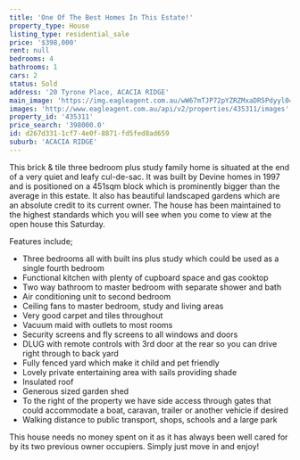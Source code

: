 ```yaml
---
title: 'One Of The Best Homes In This Estate!'
property_type: House
listing_type: residential_sale
price: '$398,000'
rent: null
bedrooms: 4
bathrooms: 1
cars: 2
status: Sold
address: '20 Tyrone Place, ACACIA RIDGE'
main_image: 'https://img.eagleagent.com.au/wW67mTJP72pYZRZMxaDR5Pdyyl0=/1280x854/smart/https://s3-us-west-2.amazonaws.com/eagleagent-orig/images/6823070/117848575-image-M.jpg'
images: 'http://www.eagleagent.com.au/api/v2/properties/435311/images'
property_id: '435311'
price_search: '398000.0'
id: d267d331-1cf7-4e0f-8871-fd5fed8ad659
suburb: 'ACACIA RIDGE'
---
```

This brick & tile three bedroom plus study family home is situated at the end of a very quiet and leafy cul-de-sac. It was built by Devine homes in 1997 and is positioned on a 451sqm block which is prominently bigger than the average in this estate. It also has beautiful landscaped gardens which are an absolute credit to its current owner. The house has been maintained to the highest standards which you will see when you come to view at the open house this Saturday.

Features include;

*  Three bedrooms all with built ins plus study which could be used as a single fourth bedroom
*  Functional kitchen with plenty of cupboard space and gas cooktop
*  Two way bathroom to master bedroom with separate shower and bath
*  Air conditioning unit to second bedroom
*  Ceiling fans to master bedroom, study and living areas
*  Very good carpet and tiles throughout
*  Vacuum maid with outlets to most rooms
*  Security screens and fly screens to all windows and doors
*  DLUG with remote controls with 3rd door at the rear so you can drive right through to back yard
*  Fully fenced yard which make it child and pet friendly
*  Lovely private entertaining area with sails providing shade
*  Insulated roof
*  Generous sized garden shed
*  To the right of the property we have side access through gates that could accommodate a boat, caravan, trailer or another vehicle if desired
*  Walking distance to public transport, shops, schools and a large park

This house needs no money spent on it as it has always been well cared for by its two previous owner occupiers. Simply just move in and enjoy!